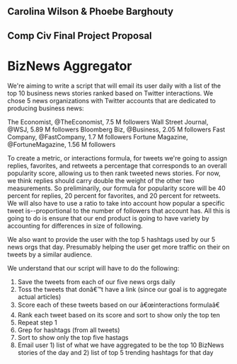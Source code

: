 ## Carolina Wilson & Phoebe Barghouty 
## Comp Civ Final Project Proposal 

# BizNews Aggregator

We're aiming to write a script that will email its user daily with a list of the top 10 business news stories ranked based on Twitter interactions. We chose 5 news organizations with Twitter accounts that are dedicated to producing business news:

The Economist, @TheEconomist, 7.5 M followers 
Wall Street Journal, @WSJ, 5.89 M followers 
Bloomberg Biz, @Business, 2.05 M followers 
Fast Company, @FastCompany, 1.7 M followers 
Fortune Magazine, @FortuneMagazine, 1.56 M followers

To create a metric, or interactions formula, for tweets we're going to assign replies, favorites, and retweets a percentage that corresponds to an overall popularity score, allowing us to then rank tweeted news stories. For now, we think replies should carry double the weight of the other two measurements. So preliminarily, our formula for popularity score will be 40 percent for replies, 20 percent for favorites, and 20 percent for retweets. We will also have to use a ratio to take into account how popular a specific tweet is--proportional to the number of followers that account has. All this is going to do is ensure that our end product is going to have variety by accounting for differences in size of following.  

We also want to provide the user with the top 5 hashtags used by our 5 news orgs that day. Presumably helping the user get more traffic on their on tweets by a similar audience. 

We understand that our script will have to do the following: 

1.	Save the tweets from each of our five news orgs daily
2.	Toss the tweets that donâ€™t have a link (since our goal is to aggregate actual articles) 
3.	Score each of these tweets based on our â€œinteractions formulaâ€ 
4.	Rank each tweet based on its score and sort to show only the top ten 
5.	Repeat step 1 
6.	Grep for hashtags (from all tweets)
7.	Sort to show only the top five hastags 
8.	Email user 1) list of what we have aggregated to be the top 10 BizNews stories of the day and 2) list of top 5 trending hashtags for that day


